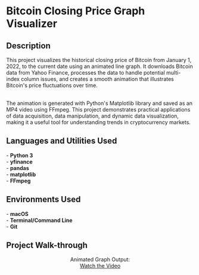 <h1>Bitcoin Closing Price Graph Visualizer</h1>

<h2>Description</h2>
This project visualizes the historical closing price of Bitcoin from January 1, 2022, to the current date using an animated line graph. It downloads Bitcoin data from Yahoo Finance, processes the data to handle potential multi-index column issues, and creates a smooth animation that illustrates Bitcoin's price fluctuations over time.

<br>
<br>

The animation is generated with Python's Matplotlib library and saved as an MP4 video using FFmpeg. This project demonstrates practical applications of data acquisition, data manipulation, and dynamic data visualization, making it a useful tool for understanding trends in cryptocurrency markets.
<br />

<h2>Languages and Utilities Used</h2>
- <b>Python 3</b>
<br>
- <b>yfinance</b>
<br>
- <b>pandas</b>
<br>
- <b>matplotlib</b>
<br>
- <b>FFmpeg</b>
<br>

<h2>Environments Used</h2>
- <b>macOS</b>
<br>
- <b>Terminal/Command Line</b>
<br>
- <b>Git</b>
<br>

<h2>Project Walk-through</h2>
<p align="center">
Animated Graph Output: <br/>
<a href="videos/your_video.mp4">Watch the Video</a>
</p>


